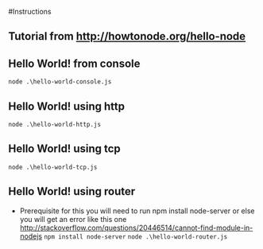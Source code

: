 #Instructions
## Tutorial from http://howtonode.org/hello-node

## Hello World! from console
`node .\hello-world-console.js`

## Hello World! using http
`node .\hello-world-http.js`

## Hello World! using tcp
`node .\hello-world-tcp.js`

## Hello World! using router

* Prerequisite for this you will need to run npm install node-server or else you will get an error like this one http://stackoverflow.com/questions/20446514/cannot-find-module-in-nodejs
`npm install node-server`
`node .\hello-world-router.js`
